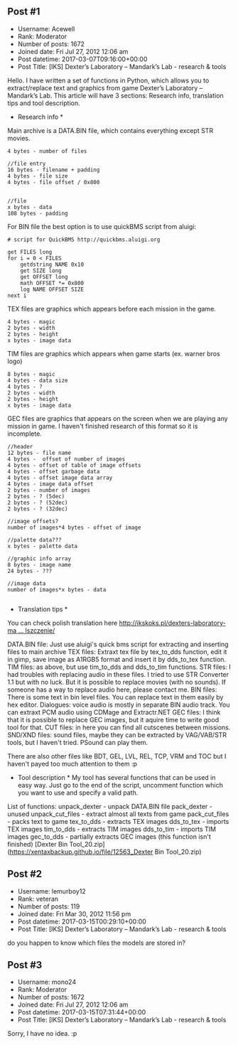 ## Post #1
- Username: Acewell
- Rank: Moderator
- Number of posts: 1672
- Joined date: Fri Jul 27, 2012 12:06 am
- Post datetime: 2017-03-07T09:16:00+00:00
- Post Title: [IKS] Dexter’s Laboratory – Mandark’s Lab - research & tools

Hello. I have written a set of functions in Python, which allows you to extract/replace text and graphics from game Dexter’s Laboratory – Mandark’s Lab.
This article will have 3 sections: Research info, translation tips and tool description.

* Research info *

Main archive is a DATA.BIN file, which contains everything except STR movies.

```
4 bytes - number of files

//file entry
16 bytes - filename + padding
4 bytes - file size
4 bytes - file offset / 0x800


//file
x bytes - data
108 bytes - padding
```


For BIN file the best option is to use quickBMS script from aluigi:

```
# script for QuickBMS http://quickbms.aluigi.org

get FILES long
for i = 0 < FILES
    getdstring NAME 0x10
    get SIZE long
    get OFFSET long
    math OFFSET *= 0x800
    log NAME OFFSET SIZE
next i

```



TEX files are graphics which appears before each mission in the game.

```
4 bytes - magic
2 bytes - width
2 bytes - height
x bytes - image data
```


TIM files are graphics which appears when game starts (ex. warner bros logo)

```
8 bytes - magic
4 bytes - data size
4 bytes - ?
2 bytes - width
2 bytes - height
x bytes - image data
```


GEC files are graphics that appears on the screen when we are playing any mission in game.
I haven't finished research of this format so it is incomplete.

```
//header
12 bytes - file name
4 bytes -  offset of number of images
4 bytes - offset of table of image offsets
4 bytes - offset garbage data
4 bytes - offset image data array
4 bytes - image data offset
2 bytes - number of images
2 bytes - ? (5dec)
2 bytes - ? (52dec)
2 bytes - ? (32dec)

//image offsets?
number of images*4 bytes - offset of image

//palette data???
x bytes - palette data

//graphic info array
8 bytes - image name
24 bytes - ???

//image data
number of images*x bytes - data


```


* Translation tips *

You can check polish translation here [http://ikskoks.pl/dexters-laboratory-ma ... lszczenie/](http://ikskoks.pl/dexters-laboratory-mandarks-lab-spolszczenie/)

DATA.BIN file: Just use aluigi's quick bms script for extracting and inserting files to main archive
TEX files: Extraxt tex file by tex_to_dds function, edit it in gimp, save image as A1RGB5 format and insert it by dds_to_tex function.
TIM files: as above, but use tim_to_dds and dds_to_tim functions.
STR files: I had troubles with replacing audio in these files. I tried to use STR Converter 1.1 but with no luck. But it is possible to replace movies (with no sounds). If someone has a way to replace audio here, please contact me.
BIN files: There is some text in bin level files. You can replace text in them easily by hex editor.
Dialogues: voice audio is mostly in separate BIN audio track. You can extraxt PCM audio using CDMage and Extractr.NET
GEC files: I think that it is possible to replace GEC images, but it aquire time to write good tool for that.
CUT files: in here you can find all cutscenes between missions.
SND/XND files: sound files, maybe they can be extracted by VAG/VAB/STR tools, but I haven't tried. PSound can play them.

There are also other files like BDT, GEL, LVL, REL, TCP, VRM and TOC but I haven't payed too much attention to them :p

* Tool description *
My tool has several functions that can be used in easy way.
Just go to the end of the script, uncomment function which you want to use and specify a valid path.

List of functions:
unpack_dexter - unpack DATA.BIN file
pack_dexter - unused
unpack_cut_files - extract almost all texts from game
pack_cut_files - packs text to game
tex_to_dds - extracts TEX images
dds_to_tex - imports TEX images
tim_to_dds - extracts TIM images
dds_to_tim - imports TIM images
gec_to_dds - partially extracts GEC images (this function isn't finished)
[Dexter Bin Tool_20.zip](https://xentaxbackup.github.io/file/12563_Dexter Bin Tool_20.zip)
## Post #2
- Username: lemurboy12
- Rank: veteran
- Number of posts: 119
- Joined date: Fri Mar 30, 2012 11:56 pm
- Post datetime: 2017-03-15T00:29:10+00:00
- Post Title: [IKS] Dexter’s Laboratory – Mandark’s Lab - research & tools

do you happen to know which files the models are stored in?
## Post #3
- Username: mono24
- Rank: Moderator
- Number of posts: 1672
- Joined date: Fri Jul 27, 2012 12:06 am
- Post datetime: 2017-03-15T07:31:44+00:00
- Post Title: [IKS] Dexter’s Laboratory – Mandark’s Lab - research & tools

Sorry, I have no idea. :p
